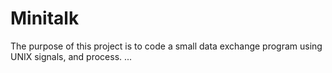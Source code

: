 # Minitalk
The purpose of this project is to code a small data exchange program using UNIX signals, and process.
\...
